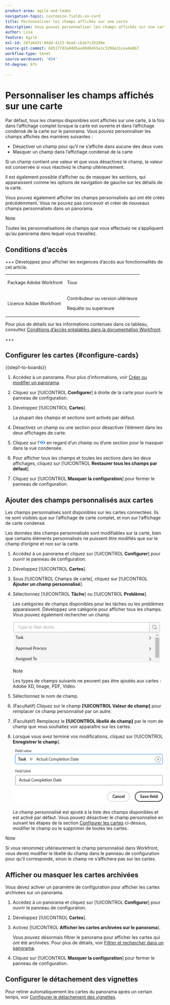 ```yaml
---
product-area: agile-and-teams
navigation-topic: customize-fields-on-card
title: Personnaliser les champs affichés sur une carte
description: Vous pouvez personnaliser les champs affichés sur une carte en désactivant un champ pour qu’il ne soit pas affiché dans la carte complète ou dans l’affichage condensé, ou en masquant un champ dans l’affichage condensé de la carte.
author: Lisa
feature: Agile
exl-id: 28fa6455-04dd-4115-9ead-cb3e7c26289e
source-git-commit: 685177d3a8485aa60d8455e1c329de21cea4abb7
workflow-type: tm+mt
source-wordcount: '654'
ht-degree: 97%

---
```


# Personnaliser les champs affichés sur une carte

Par défaut, tous les champs disponibles sont affichés sur une carte, à la fois dans l’affichage complet lorsque la carte est ouverte et dans l’affichage condensé de la carte sur le panorama. Vous pouvez personnaliser les champs affichés des manières suivantes :

* Désactiver un champ pour qu’il ne s’affiche dans aucune des deux vues
* Masquer un champ dans l’affichage condensé de la carte

Si un champ contient une valeur et que vous désactivez le champ, la valeur est conservée si vous réactivez le champ ultérieurement.

Il est également possible d’afficher ou de masquer les sections, qui apparaissent comme les options de navigation de gauche sur les détails de la carte.

Vous pouvez également afficher les champs personnalisés qui ont été créés précédemment. Vous ne pouvez pas concevoir et créer de nouveaux champs personnalisés dans un panorama.

>[!NOTE]
>
>Toutes les personnalisations de champs que vous effectuez ne s’appliquent qu’au panorama dans lequel vous travaillez.

## Conditions d’accès

+++ Développez pour afficher les exigences d’accès aux fonctionnalités de cet article.

<table style="table-layout:auto"> 
 <col> 
 <col> 
 <tbody> 
  <tr> 
   <td role="rowheader">Package Adobe Workfront</td> 
   <td> <p>Tous</p> </td> 
  </tr> 
  <tr> 
   <td role="rowheader">Licence Adobe Workfront</td> 
   <td> 
   <p>Contributeur ou version ultérieure</p> 
   <p>Requête ou supérieure</p>
   </td> 
  </tr> 
 </tbody> 
</table>

Pour plus de détails sur les informations contenues dans ce tableau, consultez [Conditions d’accès préalables dans la documentation Workfront](/help/quicksilver/administration-and-setup/add-users/access-levels-and-object-permissions/access-level-requirements-in-documentation.md).

+++

## Configurer les cartes {#configure-cards}

{{step1-to-boards}}

1. Accédez à un panorama. Pour plus d’informations, voir [Créer ou modifier un panorama](../../agile/get-started-with-boards/create-edit-board.md).
1. Cliquez sur [!UICONTROL **Configurer**] à droite de la carte pour ouvrir le panneau de configuration.
1. Développez [!UICONTROL **Cartes**].

   La plupart des champs et sections sont activés par défaut.

1. Désactivez un champ ou une section pour désactiver l’élément dans les deux affichages de carte.
1. Cliquez sur l’![icône Masquer](assets/eye-hide-icon.png) en regard d’un champ ou d’une section pour le masquer dans la vue condensée.
1. Pour afficher tous les champs et toutes les sections dans les deux affichages, cliquez sur [!UICONTROL **Restaurer tous les champs par défaut**].
1. Cliquez sur [!UICONTROL **Masquer la configuration**] pour fermer le panneau de configuration.

## Ajouter des champs personnalisés aux cartes

Les champs personnalisés sont disponibles sur les cartes connectées. Ils ne sont visibles que sur l’affichage de carte complet, et non sur l’affichage de carte condensé.

Les données des champs personnalisés sont modifiables sur la carte, bien que certains éléments personnalisés ne puissent être modifiés que sur le champ d’origine et non sur la carte.

1. Accédez à un panorama et cliquez sur [!UICONTROL **Configurer**] pour ouvrir le panneau de configuration.
1. Développez [!UICONTROL **Cartes**].
1. Sous [!UICONTROL Champs de carte], cliquez sur [!UICONTROL **Ajouter un champ personnalisé**].
1. Sélectionnez [!UICONTROL **Tâche**] ou [!UICONTROL **Problème**].

   Les catégories de champs disponibles pour les tâches ou les problèmes apparaissent. Développez une catégorie pour afficher tous les champs. Vous pouvez également rechercher un champ.

   ![Recherche d’un champ personnalisé](assets/boards-search-for-custom-field.png)

   >[!NOTE]
   >
   >Les types de champs suivants ne peuvent pas être ajoutés aux cartes : Adobe XD, Image, PDF, Vidéo.

1. Sélectionnez le nom de champ.
1. (Facultatif) Cliquez sur le champ **[!UICONTROL Valeur de champ]** pour remplacer ce champ personnalisé par un autre.
1. (Facultatif) Remplacez le **[!UICONTROL libellé de champ]** par le nom de champ que vous souhaitez voir apparaître sur les cartes.
1. Lorsque vous avez terminé vos modifications, cliquez sur [!UICONTROL **Enregistrer le champ**].

   ![Valeur et libellé du champ personnalisé](assets/save-custom-field-value-label.png)

   Le champ personnalisé est ajouté à la liste des champs disponibles et est activé par défaut. Vous pouvez désactiver le champ personnalisé en suivant les étapes de la section [Configurer les cartes](customize-fields-on-card.md#configure-cards) ci-dessus, modifier le champ ou le supprimer de toutes les cartes.

>[!NOTE]
>
>Si vous renommez ultérieurement le champ personnalisé dans Workfront, vous devez modifier le libellé du champ dans le panneau de configuration pour qu’il corresponde, sinon le champ ne s’affichera pas sur les cartes.

## Afficher ou masquer les cartes archivées

Vous devez activer un paramètre de configuration pour afficher les cartes archivées sur un panorama.

1. Accédez à un panorama et cliquez sur [!UICONTROL **Configurer**] pour ouvrir le panneau de configuration.
1. Développez [!UICONTROL **Cartes**].
1. Activez [!UICONTROL **Afficher les cartes archivées sur le panorama**].

   Vous pouvez désormais filtrer le panorama pour afficher les cartes qui ont été archivées. Pour plus de détails, voir [Filtrer et rechercher dans un panorama](/help/quicksilver/agile/get-started-with-boards/filter-search-in-board.md).

1. Cliquez sur [!UICONTROL **Masquer la configuration**] pour fermer le panneau de configuration.

## Configurer le détachement des vignettes

Pour retirer automatiquement les cartes du panorama après un certain temps, voir [Configurer le détachement des vignettes](/help/quicksilver/agile/use-boards-agile-planning-tools/configure-card-falloff.md).
